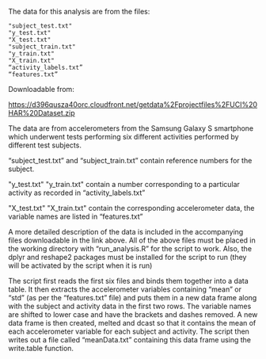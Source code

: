 The data for this analysis are from the files:

	"subject_test.txt"  
	"y_test.txt"        
	"X_test.txt"        
	"subject_train.txt" 
	"y_train.txt"      
	"X_train.txt" 
	“activity_labels.txt”
	“features.txt” 

Downloadable from:

https://d396qusza40orc.cloudfront.net/getdata%2Fprojectfiles%2FUCI%20HAR%20Dataset.zip

The data are from accelerometers from the Samsung Galaxy S smartphone which underwent tests performing six different activities performed by different test subjects.

“subject_test.txt” and “subject_train.txt” contain reference numbers for the subject.

"y_test.txt" "y_train.txt" contain a number corresponding to a particular activity as recorded in “activity_labels.txt” 

"X_test.txt"	"X_train.txt" contain the corresponding accelerometer data, the variable names are listed in “features.txt”

A more detailed description of the data is included in the accompanying files downloadable in the link above. All of the above files must be placed in the working directory with “run_analysis.R” for the script to work. Also, the dplyr and reshape2 packages must be installed for the script to run (they will be activated by the script when it is run)

The script first reads the first six files and binds them together into a data table. It then extracts the accelerometer variables containing “mean” or “std” (as per the “features.txt” file) and puts them in a new data frame along with the subject and activity data in the first two rows.
The variable names are shifted to lower case and have the brackets and dashes removed. 
A new data frame is then created, melted and dcast so that it contains the mean of each accelerometer variable for each subject and activity. The script then writes out a file called “meanData.txt” containing this data frame using the write.table function. 


